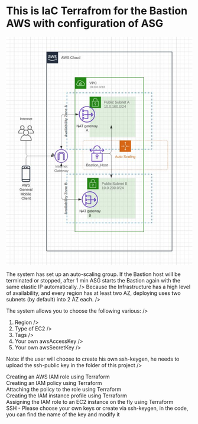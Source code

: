 # This is IaC Terrafrom for the Bastion AWS with configuration of ASG
![](Basion_host_ASG.JPG)

The system has set up an auto-scaling group. If the Bastion host will be terminated or stopped, after 1 min ASG starts the Bastion again with the same elastic IP automatically. /> 
Because the Infrastructure has a high level of availability, and every region has at least two AZ, deploying uses two subnets (by default)  into 2 AZ each. /> 

The system allows you to choose the following various: />
1) Region />
2) Type of EC2 />
3) Tags />
4) Your own awsAccessKey />
5) Your own awsSecretKey />

Note: if the user will choose to create his own ssh-keygen, he needs to upload the ssh-public key in the folder of this project />

Creating an AWS IAM role using Terraform<br />
Creating an IAM policy using Terraform<br />
Attaching the policy to the role using Terraform<br />
Creating the IAM instance profile using Terraform<br />
Assigning the IAM role to an EC2 instance on the fly using Terraform<br /> 
SSH - Please choose your own keys or create via ssh-keygen, in the code, you can find the name of the key and modify it
